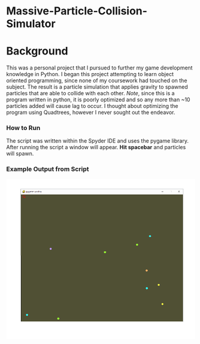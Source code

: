 # Massive-Particle-Collision-Simulator

# Background
This was a personal project that I pursued to further my game development knowledge in Python. I began this project attempting to learn object oriented programming, since none of my coursework had touched on the subject. The result is a particle simulation that applies gravity to spawned particles that are able to collide with each other. *Note*, since this is a program written in python, it is poorly optimized and so any more than ~10 particles added will cause lag to occur. I thought about optimizing the program using Quadtrees, however I never sought out the endeavor. 

### How to Run
The script was written within the Spyder IDE and uses the pygame library. After running the script a window will appear. __Hit spacebar__ and particles will spawn. 

### Example Output from Script
![Alt text](https://github.com/TognaBologna09/Massive-Particle-Collision-Simulator/blob/main/pygameParticlesCollidingPNG.png)
